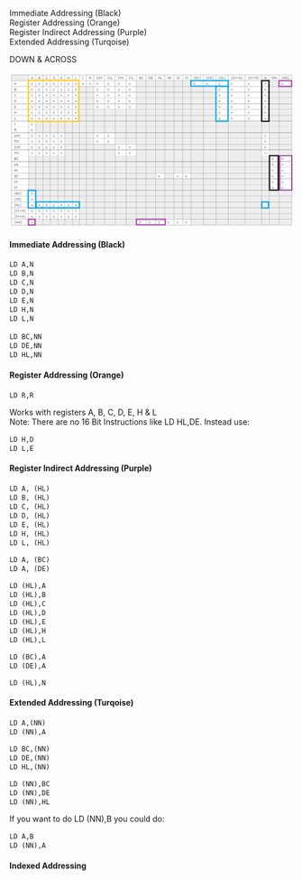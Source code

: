 
Immediate Addressing (Black)  
Register Addressing  (Orange)  
Register Indirect Addressing (Purple)  
Extended Addressing (Turqoise)

DOWN & ACROSS

![Image of Load Instructions](https://github.com/spectrumcomputing/ZX-Machine-Code/blob/main/Registers.PNG)

#### Immediate Addressing (Black)
```
LD A,N
LD B,N
LD C,N
LD D,N
LD E,N
LD H,N
LD L,N

LD BC,NN
LD DE,NN
LD HL,NN
```

#### Register Addressing  (Orange)
```
LD R,R
```
Works with registers A, B, C, D, E, H & L  
Note: There are no 16 Bit Instructions like LD HL,DE. Instead use:
```
LD H,D
LD L,E
```
#### Register Indirect Addressing (Purple)


```
LD A, (HL) 
LD B, (HL) 
LD C, (HL) 
LD D, (HL) 
LD E, (HL) 
LD H, (HL) 
LD L, (HL) 
```
```
LD A, (BC)
LD A, (DE)
```
```
LD (HL),A
LD (HL),B
LD (HL),C
LD (HL),D
LD (HL),E
LD (HL),H
LD (HL),L
```
```
LD (BC),A 
LD (DE),A 
```
```
LD (HL),N
```
#### Extended Addressing (Turqoise)
```
LD A,(NN)
LD (NN),A
```
```
LD BC,(NN)
LD DE,(NN)
LD HL,(NN)
```
```
LD (NN),BC
LD (NN),DE
LD (NN),HL
```
If you want to do LD (NN),B you could do:
```
LD A,B
LD (NN),A
```
#### Indexed Addressing

